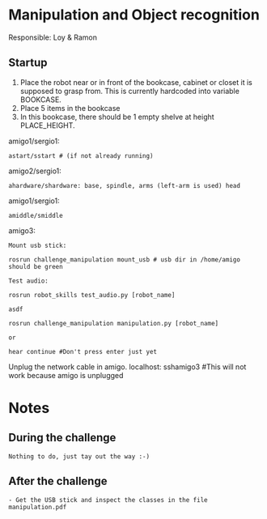 # Manipulation and Object recognition

Responsible: Loy & Ramon

## Startup

1. Place the robot near or in front of the bookcase, cabinet or closet it is supposed to grasp from. This is currently hardcoded into variable BOOKCASE.
2. Place 5 items in the bookcase
3. In this bookcase, there should be 1 empty shelve at height PLACE_HEIGHT.

amigo1/sergio1:

    astart/sstart # (if not already running)

amigo2/sergio1:

    ahardware/shardware: base, spindle, arms (left-arm is used) head

amigo1/sergio1:

    amiddle/smiddle

amigo3:

    Mount usb stick:

    rosrun challenge_manipulation mount_usb # usb dir in /home/amigo should be green

    Test audio:

    rosrun robot_skills test_audio.py [robot_name]

    asdf

    rosrun challenge_manipulation manipulation.py [robot_name]

    or

    hear continue #Don't press enter just yet

Unplug the network cable in amigo.
localhost:
    sshamigo3 #This will not work because amigo is unplugged

# Notes

During the challenge
--------------------

    Nothing to do, just tay out the way :-)

After the challenge
-------------------

    - Get the USB stick and inspect the classes in the file manipulation.pdf
